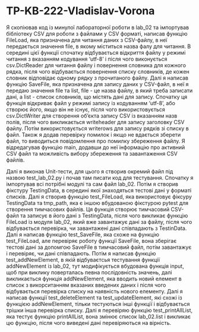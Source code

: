 # TP-KB-222-Vladislav-Vorona

Я скопіював код із минулої лабораторної роботи в lab_02 та імпортував бібліотеку CSV для роботи з файлами у CSV форматі, написав функцію FileLoad, яка призначена для читання даних з CSV-файлу, в неї передається значення file, в якому міститься назва фалу для читання. В середині цієї функції спочатку відбувається відкриття файлу у режимі читання з вказанням кодування ‘utf-8’ і після чого виконується csv.DictReader для читання файлу і повернення словника для кожного рядка, після чого відбувається повернення списку словників, де кожен словник відповідає одному рядку з прочитаного файлу. Далі я написав функцію SaveFile, яка призначена для запису даних у CSV-файл, в неї я передаю значення file та list, file - це назва файлу, в який треба записати дані, а list - список словників, що містять дані для запису. Спочатку ця функція відкриває файл у режимі запису із кодуванням ‘utf-8’, або створює його, якщо він не існує, після чого використовується csv.DictWriter для створення об’єкта запису CSV із вказанням назв полів, після чого викликається writeheader для запису заголовку CSV файлу. Потім використовується writerows для запису рядків зі списку в файл. Також я додав перевірку помилок і якщо не вдається зберети файл, то виводиться повідомлення про помилку збереження файлу. Я відредагував функцію main, додавши до неї інформацію про активний CSV файл та можливість вибору збереження та завантаження CSV файлів.   

Далі я виконав Unit-тести, для цього я створив окремий файл під назвою test_lab_02.py і почав там писати код для тестування. Спочатку я імпортував всі потрібні модулі та сам файл lab_02. Потім я створив фікстуру TestingData, в середині якої знаходяться тестові дані у форматі списків. Далі я створив функцію test_FileLoad, яка використовує фіксуру TestingData та tmp_path, яка є іншою вбудованою фікстурою pytest для створення тимчасових файлів. Ця функція створює тимчасовий CSV-файл та записує в його дані з TestingData, після чого викликає функцію FileLoad із модуля lab_02, який вже завантажує дані за файлу, після чого відбувається перевірка, чи завантажені дані співпадають з TestinData. Далі я написав функцію test_SaveFile, яка схоже на функцію test_FileLoad, але перевіряє роботу функції SaveFile, вона зберігає тестові дані за допомгою SaveFile в тимчасовий файл, потім завантажує і перевіряє, чи дані співпадають. Потім я написав функцію test_addNewElement, в якій відбуваєтсья тестування функції addNewElement із lab_02, тут модифікується вбудована функція input, щоб при виклику поверталась певна послідовність значень, далі викликається функція addNewElement, яка вводить новий елемент в список з викорситанням вказаних введених даних і після чого відбувається перевірка списку на наявність нового елементу. Далі я написав функції test_deleteElement та test_updateElement, які схожі із функцією addNewElement, тільки тестуються інші функції і відбувається трішки інша перевірка списку. Далі я перевіряю  функцію test_printAllList, яка тестує функцію printAllList, вона змінює список lab_02.list і викликає цю функцію, після чого виведені дані перевіряються на вірність. 